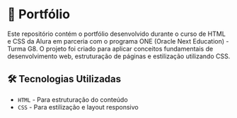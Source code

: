 # 📌 Portfólio

Este repositório contém o portfólio desenvolvido durante o curso de HTML e CSS da Alura em parceria com o programa ONE (Oracle Next Education) - Turma G8. O projeto foi criado para aplicar conceitos fundamentais de desenvolvimento web, estruturação de páginas e estilização utilizando CSS.

<h2>🛠️ Tecnologias Utilizadas</h2>

- ``HTML`` - Para estruturação do conteúdo
- ``CSS`` - Para estilização e layout responsivo

